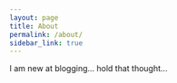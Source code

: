 ```yaml
---
layout: page
title: About
permalink: /about/
sidebar_link: true
---
```


I am new at blogging... hold that thought...